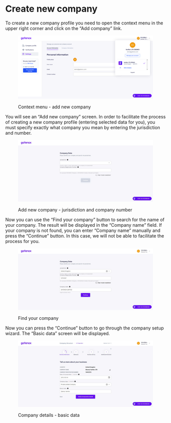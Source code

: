 # Create new company

To create a new company profile you need to open the context menu in the upper right corner and click on the “Add company” link.

<figure><img src="../../docs/Images/settings_manage (1).png" alt="Context menu - add new company"><figcaption><p>Context menu - add new company</p></figcaption></figure>

You will see an “Add new company” screen. In order to facilitate the process of creating a new company profile (entering selected data for you), you must specify exactly what company you mean by entering the jurisdiction and number.

<figure><img src="../../.gitbook/assets/company_add.png" alt="Add new company - jurisdiction and company number"><figcaption><p>Add new company - jurisdiction and company number</p></figcaption></figure>

Now you can use the “Find your company” button to search for the name of your company. The result will be displayed in the “Company name” field. If your company is not found, you can enter “Company name” manually and press the “Continue” button. In this case, we will not be able to facilitate the process for you.

<figure><img src="../../.gitbook/assets/company_add3.png" alt="Find your company"><figcaption><p>Find your company</p></figcaption></figure>

Now you can press the “Continue” button to go through the company setup wizard. The “Basic data” screen will be displayed.

<figure><img src="../../.gitbook/assets/basic_data.png" alt="Company details - basic data"><figcaption><p>Company details - basic data</p></figcaption></figure>
